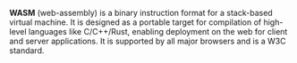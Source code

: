**WASM** (web-assembly) is a binary instruction format for a stack-based virtual machine. It is designed as a portable target for compilation of high-level languages like C/C++/Rust, enabling deployment on the web for client and server applications. It is supported by all major browsers and is a W3C standard.
